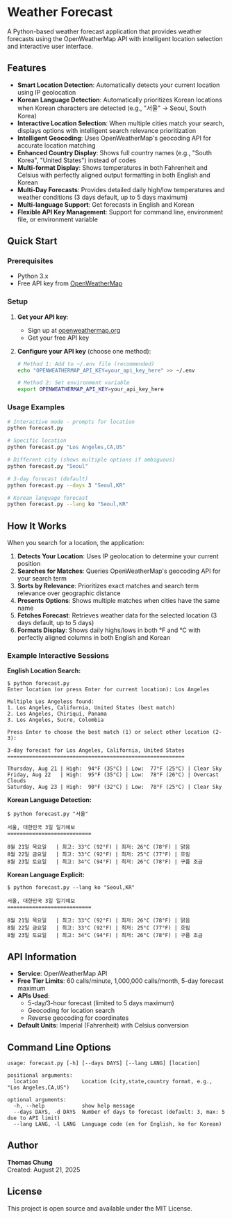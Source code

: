 # Weather Forecast

A Python-based weather forecast application that provides weather forecasts using the OpenWeatherMap API with intelligent location selection and interactive user interface.

## Features

- **Smart Location Detection**: Automatically detects your current location using IP geolocation
- **Korean Language Detection**: Automatically prioritizes Korean locations when Korean characters are detected (e.g., "서울" → Seoul, South Korea)
- **Interactive Location Selection**: When multiple cities match your search, displays options with intelligent search relevance prioritization
- **Intelligent Geocoding**: Uses OpenWeatherMap's geocoding API for accurate location matching
- **Enhanced Country Display**: Shows full country names (e.g., "South Korea", "United States") instead of codes
- **Multi-format Display**: Shows temperatures in both Fahrenheit and Celsius with perfectly aligned output formatting in both English and Korean
- **Multi-Day Forecasts**: Provides detailed daily high/low temperatures and weather conditions (3 days default, up to 5 days maximum)
- **Multi-language Support**: Get forecasts in English and Korean
- **Flexible API Key Management**: Support for command line, environment file, or environment variable

## Quick Start

### Prerequisites

- Python 3.x
- Free API key from [OpenWeatherMap](https://openweathermap.org/api)

### Setup

1. **Get your API key**:
   - Sign up at [openweathermap.org](https://openweathermap.org/api)
   - Get your free API key

2. **Configure your API key** (choose one method):
   ```bash
   # Method 1: Add to ~/.env file (recommended)
   echo "OPENWEATHERMAP_API_KEY=your_api_key_here" >> ~/.env
   
   # Method 2: Set environment variable
   export OPENWEATHERMAP_API_KEY=your_api_key_here
   ```

### Usage Examples

```bash
# Interactive mode - prompts for location
python forecast.py

# Specific location
python forecast.py "Los Angeles,CA,US"

# Different city (shows multiple options if ambiguous)
python forecast.py "Seoul"

# 3-day forecast (default)
python forecast.py --days 3 "Seoul,KR"

# Korean language forecast
python forecast.py --lang ko "Seoul,KR"
```

## How It Works

When you search for a location, the application:

1. **Detects Your Location**: Uses IP geolocation to determine your current position
2. **Searches for Matches**: Queries OpenWeatherMap's geocoding API for your search term
3. **Sorts by Relevance**: Prioritizes exact matches and search term relevance over geographic distance
4. **Presents Options**: Shows multiple matches when cities have the same name
5. **Fetches Forecast**: Retrieves weather data for the selected location (3 days default, up to 5 days)
6. **Formats Display**: Shows daily highs/lows in both °F and °C with perfectly aligned columns in both English and Korean

### Example Interactive Sessions

**English Location Search:**
```
$ python forecast.py
Enter location (or press Enter for current location): Los Angeles

Multiple Los Angeless found:
1. Los Angeles, California, United States (best match)
2. Los Angeles, Chiriquí, Panama
3. Los Angeles, Sucre, Colombia

Press Enter to choose the best match (1) or select other location (2-3): 

3-day forecast for Los Angeles, California, United States
=========================================================

Thursday, Aug 21 | High:  94°F (35°C) | Low:  77°F (25°C) | Clear Sky
Friday, Aug 22   | High:  95°F (35°C) | Low:  78°F (26°C) | Overcast Clouds
Saturday, Aug 23 | High:  90°F (32°C) | Low:  78°F (25°C) | Clear Sky
```

**Korean Language Detection:**
```
$ python forecast.py "서울"

서울, 대한민국 3일 일기예보
===========================

8월 21일 목요일   | 최고: 33°C (92°F) | 최저: 26°C (78°F) | 맑음
8월 22일 금요일   | 최고: 33°C (92°F) | 최저: 25°C (77°F) | 흐림
8월 23일 토요일   | 최고: 34°C (94°F) | 최저: 26°C (78°F) | 구름 조금
```

**Korean Language Explicit:**
```
$ python forecast.py --lang ko "Seoul,KR"

서울, 대한민국 3일 일기예보
===========================

8월 21일 목요일   | 최고: 33°C (92°F) | 최저: 26°C (78°F) | 맑음
8월 22일 금요일   | 최고: 33°C (92°F) | 최저: 25°C (77°F) | 흐림
8월 23일 토요일   | 최고: 34°C (94°F) | 최저: 26°C (78°F) | 구름 조금
```

## API Information

- **Service**: OpenWeatherMap API
- **Free Tier Limits**: 60 calls/minute, 1,000,000 calls/month, 5-day forecast maximum
- **APIs Used**: 
  - 5-day/3-hour forecast (limited to 5 days maximum)
  - Geocoding for location search
  - Reverse geocoding for coordinates
- **Default Units**: Imperial (Fahrenheit) with Celsius conversion

## Command Line Options

```
usage: forecast.py [-h] [--days DAYS] [--lang LANG] [location]

positional arguments:
  location              Location (city,state,country format, e.g., "Los Angeles,CA,US")

optional arguments:
  -h, --help            show help message
  --days DAYS, -d DAYS  Number of days to forecast (default: 3, max: 5 due to API limit)
  --lang LANG, -l LANG  Language code (en for English, ko for Korean)
```

## Author

**Thomas Chung**  
Created: August 21, 2025

## License

This project is open source and available under the MIT License.